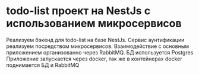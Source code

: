 # todo-list проект на NestJs с использованием микросервисов

Реализуем бэкенд для todo-list на базе NestJs. 
Сервис аунтификации реализуем посредством микросервисов.
Взаимодействие с основным приложением организованно через RabbitMQ.
БД используется Postgres
Приложение запускается через docker, так же в контейнерах docker поднимается БД и RabbitMQ